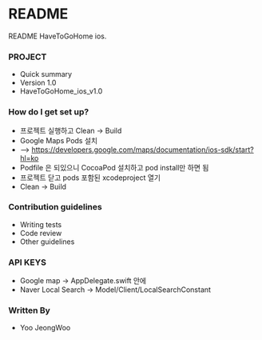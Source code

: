 # README #

README HaveToGoHome ios.

### PROJECT ###

* Quick summary
* Version 1.0
* HaveToGoHome_ios_v1.0

### How do I get set up? ###

* 프로젝트 실행하고 Clean -> Build
* Google Maps Pods 설치
* --> https://developers.google.com/maps/documentation/ios-sdk/start?hl=ko
* Podfile 은 되있으니 CocoaPod 설치하고 pod install만 하면 됨
* 프로젝트 닫고 pods 포함된 xcodeproject 열기
* Clean -> Build

### Contribution guidelines ###

* Writing tests
* Code review
* Other guidelines

### API KEYS ###
* Google map -> AppDelegate.swift 안에
* Naver Local Search -> Model/Client/LocalSearchConstant

### Written By ###

* Yoo JeongWoo